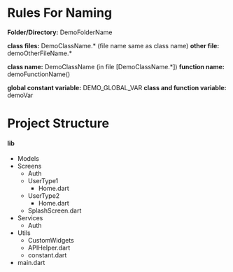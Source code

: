 # **Rules For Naming**

**Folder/Directory:** DemoFolderName

**class files:** DemoClassName.\* (file name same as class name)
**other file:** demoOtherFileName.\*

**class name:** DemoClassName (in file [DemoClassName.\*])
**function name:** demoFunctionName()

**global constant variable:** DEMO_GLOBAL_VAR
**class and function variable:** demoVar

# Project Structure

#### lib
- Models
- Screens
    - Auth
    - UserType1
        - Home.dart
    - UserType2
        - Home.dart
    - SplashScreen.dart
- Services
    - Auth
- Utils
    - CustomWidgets
    - APIHelper.dart
    - constant.dart
- main.dart
